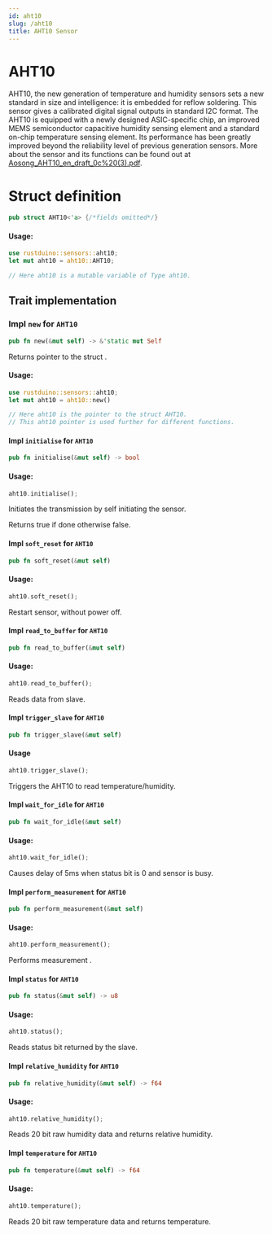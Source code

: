 ```yaml
---
id: aht10
slug: /aht10
title: AHT10 Sensor
---
```


# AHT10 
AHT10, the new generation of temperature and humidity sensors sets a new standard in size and intelligence: it is embedded for reflow soldering. This sensor gives a calibrated digital signal outputs in standard I2C format. The AHT10 is equipped with a newly designed ASIC-specific chip, an improved MEMS semiconductor capacitive humidity sensing element and a standard on-chip temperature sensing element. Its performance has been greatly improved beyond the reliability level of previous generation sensors.
More about the sensor and its functions can be found out at [Aosong_AHT10_en_draft_0c%20(3).pdf](t.ly/dBh5).
# Struct definition

```rust
pub struct AHT10<'a> {/*fields omitted*/}
```
#### Usage:

```rust
use rustduino::sensors::aht10;
let mut aht10 = aht10::AHT10;

// Here aht10 is a mutable variable of Type aht10.
```

## Trait implementation

### Impl `new` for `AHT10`

```rust
pub fn new(&mut self) -> &'static mut Self
```
Returns pointer to the struct .
#### Usage:

```rust
use rustduino::sensors::aht10;
let mut aht10 = aht10::new()

// Here aht10 is the pointer to the struct AHT10.
// This aht10 pointer is used further for different functions.
```



#### Impl `initialise` for `AHT10`

```rust
pub fn initialise(&mut self) -> bool
```
#### Usage:
```rust
aht10.initialise();
```
Initiates the transmission by self initiating the sensor.

Returns true if done otherwise false.



#### Impl `soft_reset` for `AHT10`

```rust
pub fn soft_reset(&mut self)
```
#### Usage:
```rust
aht10.soft_reset();
```
Restart sensor, without power off.

#### Impl `read_to_buffer` for `AHT10`

```rust
pub fn read_to_buffer(&mut self)
```
#### Usage:
```rust
aht10.read_to_buffer();
```

Reads data from slave.

#### Impl `trigger_slave` for `AHT10`

```rust
pub fn trigger_slave(&mut self)
```
#### Usage
```rust
aht10.trigger_slave();
```

Triggers the AHT10 to read temperature/humidity.

#### Impl `wait_for_idle` for `AHT10`

```rust
pub fn wait_for_idle(&mut self)
```
#### Usage:
```rust
aht10.wait_for_idle();
```

Causes delay of 5ms when status bit is 0 and sensor is busy.

#### Impl `perform_measurement` for `AHT10`

```rust
pub fn perform_measurement(&mut self)
```
#### Usage:
```rust
aht10.perform_measurement();
```
Performs measurement .

#### Impl `status` for `AHT10`

```rust
pub fn status(&mut self) -> u8
```
#### Usage:
```rust
aht10.status();
```

Reads status bit returned by the slave.

#### Impl `relative_humidity` for `AHT10`

```rust
pub fn relative_humidity(&mut self) -> f64
```
#### Usage:
```rust
aht10.relative_humidity();
```
Reads 20 bit raw humidity data and returns relative humidity.

#### Impl `temperature` for `AHT10`

```rust
pub fn temperature(&mut self) -> f64
```
#### Usage:
```rust
aht10.temperature();
```
Reads 20 bit raw temperature data and returns temperature.



